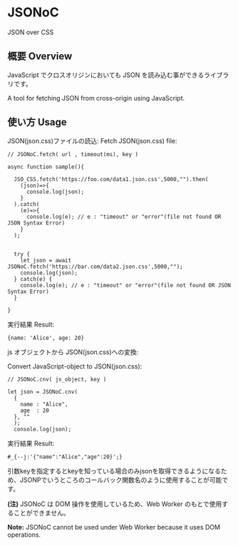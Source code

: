 # JSONoC

JSON over CSS

## 概要 Overview

JavaScript でクロスオリジンにおいても JSON を読み込む事ができるライブラリです。

A tool for fetching JSON from cross-origin using JavaScript.

## 使い方 Usage

JSON(json.css)ファイルの読込:
Fetch JSON(json.css) file:

```
// JSONoC.fetch( url , timeout(ms), key )

async function sample(){

  JSO_CSS.fetch('https://foo.com/data1.json.css',5000,"").then(
    (json)=>{
      console.log(json);
    }
  ).catch(
    (e)=>{
      console.log(e); // e : "timeout" or "error"(file not found OR JSON Syntax Error)
    }
  );


  try {
    let json = await JSONoC.fetch('https://bar.com/data2.json.css',5000,"");
    console.log(json);
  } catch(e) {
    console.log(e); // e : "timeout" or "error"(file not found OR JSON Syntax Error)
  }

}
```

実行結果 Result:

```
{name: 'Alice', age: 20}
```

js オブジェクトから JSON(json.css)への変換:

Convert JavaScript-object to JSON(json.css):

```
// JSONoC.cnv( js_object, key )

let json = JSONoC.cnv(
  {
    name : "Alice",
    age  : 20
  }, ""
  );
  console.log(json);
```

実行結果 Result:

```
#_{--j:'{"name":"Alice","age":20}';}
```

引数keyを指定するとkeyを知っている場合のみjsonを取得できるようになるため、JSONPでいうところのコールバック関数名のように使用することが可能です。

**(注)** JSONoC は DOM 操作を使用しているため、Web Worker のもとで使用することができません。

**Note:** JSONoC cannot be used under Web Worker because it uses DOM operations.

